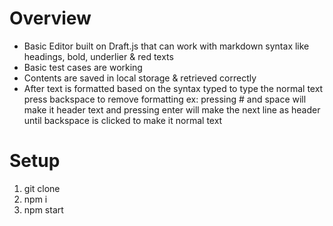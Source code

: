 # Overview

- Basic Editor built on Draft.js that can work with markdown syntax like headings, bold, underlier & red texts
- Basic test cases are working
- Contents are saved in local storage & retrieved correctly
- After text is formatted based on the syntax typed to type the normal text press backspace to remove formatting
  ex: pressing # and space will make it header text and pressing enter will make the next line as header until backspace is clicked to make it normal text

# Setup

1. git clone
2. npm i
3. npm start
